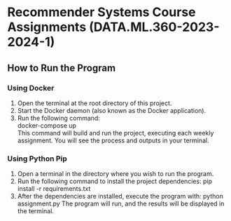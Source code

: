 # Recommender Systems Course Assignments (DATA.ML.360-2023-2024-1)

## How to Run the Program

### Using Docker 
1. Open the terminal at the root directory of this project. 
2. Start the Docker daemon (also known as the Docker application). 
3. Run the following command:  
docker-compose up  
This command will build and run the project, executing each weekly assignment. You will see the process and outputs in your terminal.  
 
### Using Python Pip 
1. Open a terminal in the directory where you wish to run the program. 
2. Run the following command to install the project dependencies: 
pip install -r requirements.txt
3. After the dependencies are installed, execute the program with: 
python assignment.py 
The program will run, and the results will be displayed in the terminal. 